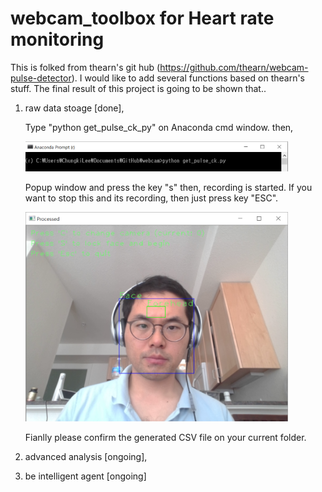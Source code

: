 # webcam_toolbox for Heart rate monitoring

This is folked from thearn's git hub (https://github.com/thearn/webcam-pulse-detector).
I would like to add several functions based on thearn's stuff.
The final result of this project is going to be shown that..
1. raw data stoage [done], 

   Type "python get_pulse_ck_py" on Anaconda cmd window. then,
   
   <img src="https://github.com/chungbrain/webcam_toolbox/blob/master/2018-02-08_13-33-35.png" width="420">   
   
   Popup window and press the key "s" then, recording is started.
   If you want to stop this and its recording, then just press key "ESC".
   
   <img src="https://github.com/chungbrain/webcam_toolbox/blob/master/2018-02-08_13-34-40.png" width="420">
   
   Fianlly please confirm the generated CSV file on your current folder.
   
2. advanced analysis [ongoing],
   
3. be intelligent agent [ongoing]
